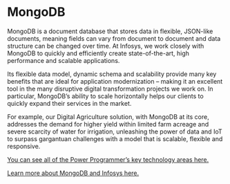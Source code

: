 # MongoDB

MongoDB is a document database that stores data in flexible, JSON-like documents, meaning fields can vary from document to document and data structure can be changed over time. At Infosys, we work closely with MongoDB to quickly and efficiently create state-of-the-art, high performance and scalable applications. 

Its flexible data model, dynamic schema and scalability provide many key benefits that are ideal for application modernization – making it an excellent tool in the many disruptive digital transformation projects we work on. In particular, MongoDB’s ability to scale horizontally helps our clients to quickly expand their services in the market.

For example, our Digital Agriculture solution, with MongoDB at its core, addresses the demand for higher yield within limited farm acreage and severe scarcity of water for irrigation, unleashing the power of data and IoT to surpass gargantuan challenges with a model that is scalable, flexible and responsive.

[You can see all of the Power Programmer’s key technology areas here.](https://github.com/InfosysUS/power-programmer/blob/master/Key%20Technology%20Areas.md)

[Learn more about MongoDB and Infosys here.](https://www.mongodb.com/products/system-integrators/infosys)
